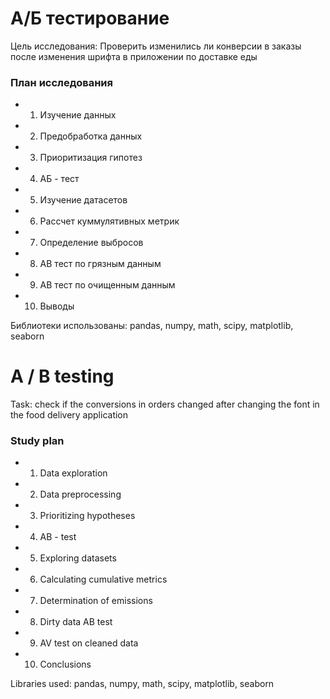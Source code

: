 # А/Б тестирование 
Цель исследования: Проверить изменились ли конверсии в заказы после изменения шрифта в приложении по доставке еды

### План исследования 
* 1. Изучение данных 
* 2. Предобработка данных
* 3. Приоритизация гипотез 
* 4. АБ - тест 
* 5. Изучение датасетов 
* 6. Рассчет куммулятивных метрик 
* 7. Определение выбросов 
* 8. АВ тест по грязным данным 
* 9. АВ тест по очищенным данным 
* 10. Выводы

Библиотеки использованы: pandas, numpy, math, scipy, matplotlib, seaborn


# A / B testing
Task: check if the conversions in orders changed after changing the font in the food delivery application

### Study plan
* 1. Data exploration
* 2. Data preprocessing
* 3. Prioritizing hypotheses
* 4. AB - test
* 5. Exploring datasets
* 6. Calculating cumulative metrics
* 7. Determination of emissions
* 8. Dirty data AB test
* 9. AV test on cleaned data
* 10. Conclusions

Libraries used: pandas, numpy, math, scipy, matplotlib, seaborn
